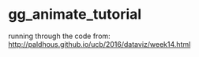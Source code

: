 # gg_animate_tutorial
running through the code from: http://paldhous.github.io/ucb/2016/dataviz/week14.html
